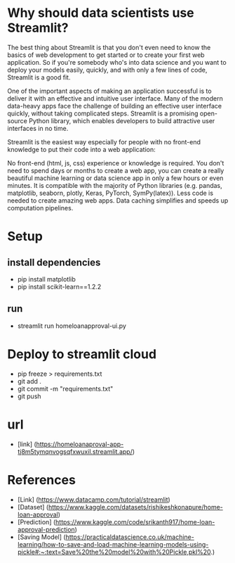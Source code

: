 # Why should data scientists use Streamlit?

The best thing about Streamlit is that you don't even need to know the basics of web development to get started or to create your first web application. So if you're somebody who's into data science and you want to deploy your models easily, quickly, and with only a few lines of code, Streamlit is a good fit.

One of the important aspects of making an application successful is to deliver it with an effective and intuitive user interface. Many of the modern data-heavy apps face the challenge of building an effective user interface quickly, without taking complicated steps. Streamlit is a promising open-source Python library, which enables developers to build attractive user interfaces in no time.

Streamlit is the easiest way especially for people with no front-end knowledge to put their code into a web application:

No front-end (html, js, css) experience or knowledge is required.
You don't need to spend days or months to create a web app, you can create a really beautiful machine learning or data science app in only a few hours or even minutes.
It is compatible with the majority of Python libraries (e.g. pandas, matplotlib, seaborn, plotly, Keras, PyTorch, SymPy(latex)).
Less code is needed to create amazing web apps.
Data caching simplifies and speeds up computation pipelines.

# Setup

## install dependencies
- pip install matplotlib
- pip install scikit-learn==1.2.2

## run
- streamlit run homeloanapproval-ui.py

# Deploy to streamlit cloud
- pip freeze > requirements.txt
- git add .
- git commit -m "requirements.txt"
- git push

# url
- [link] (https://homeloanaproval-app-tj8m5tymqnvogsqfxwuxil.streamlit.app/)

# References

- [Link] (https://www.datacamp.com/tutorial/streamlit)
- [Dataset] (https://www.kaggle.com/datasets/rishikeshkonapure/home-loan-approval)
- [Prediction] (https://www.kaggle.com/code/srikanth917/home-loan-approval-prediction)
- [Saving Model] (https://practicaldatascience.co.uk/machine-learning/how-to-save-and-load-machine-learning-models-using-pickle#:~:text=Save%20the%20model%20with%20Pickle,pkl%20.)